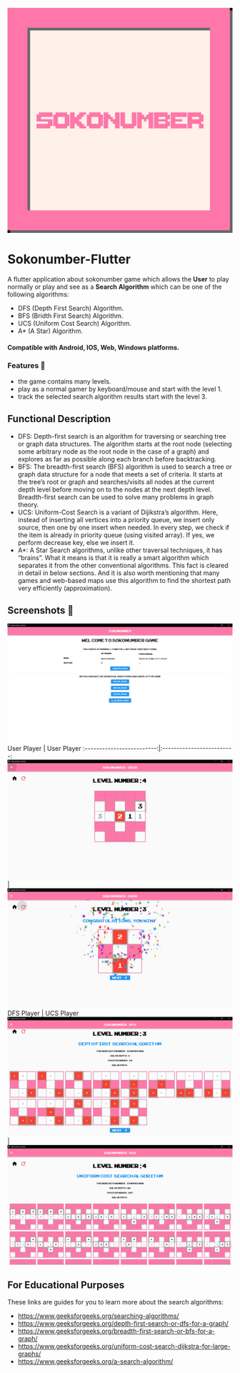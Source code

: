 ![icon](screenshots/sokonumber.jpeg)
# Sokonumber-Flutter
A flutter application about sokonumber game which allows the **User** to play normally or play and see as a **Search Algorithm** which can be one of the following algorithms:
- DFS (Depth First Search) Algorithm.
- BFS (Bridth First Search) Algorithm.
- UCS (Uniform Cost Search) Algorithm.
- A* (A Star) Algorithm.

#### Compatible with **Android, IOS, Web, Windows** platforms.

### Features 🚀
- the game contains many levels.
- play as a normal gamer by keyboard/mouse and start with the level 1.
- track the selected search algorithm results start with the level 3.

## Functional Description
- DFS: Depth-first search is an algorithm for traversing or searching tree or graph data structures. The algorithm starts at the root node (selecting some arbitrary node as the root node in the case of a graph) and explores as far as possible along each branch before backtracking.
- BFS: The breadth-first search (BFS) algorithm is used to search a tree or graph data structure for a node that meets a set of criteria. It starts at the tree’s root or graph and searches/visits all nodes at the current depth level before moving on to the nodes at the next depth level. Breadth-first search can be used to solve many problems in graph theory.
- UCS: Uniform-Cost Search is a variant of Dijikstra’s algorithm. Here, instead of inserting all vertices into a priority queue, we insert only source, then one by one insert when needed. In every step, we check if the item is already in priority queue (using visited array). If yes, we perform decrease key, else we insert it. 
- A*: A Star Search algorithms, unlike other traversal techniques, it has “brains”. What it means is that it is really a smart algorithm which separates it from the other conventional algorithms. This fact is cleared in detail in below sections. 
And it is also worth mentioning that many games and web-based maps use this algorithm to find the shortest path very efficiently (approximation). 

## Screenshots 🎉
![home](screenshots/home.png)
User Player  |  User Player
:-------------------------:|:-------------------------:
![player_user1](screenshots/player_user1.png)  |  ![player_user2](screenshots/player_user2.png)
DFS Player  |  UCS Player
![player_dfs](screenshots/player_dfs.png)  |  ![player_ucs](screenshots/player_ucs.png)

## For Educational Purposes
These links are guides for you to learn more about the search algorithms:
- https://www.geeksforgeeks.org/searching-algorithms/
- https://www.geeksforgeeks.org/depth-first-search-or-dfs-for-a-graph/
- https://www.geeksforgeeks.org/breadth-first-search-or-bfs-for-a-graph/
- https://www.geeksforgeeks.org/uniform-cost-search-dijkstra-for-large-graphs/
- https://www.geeksforgeeks.org/a-search-algorithm/



